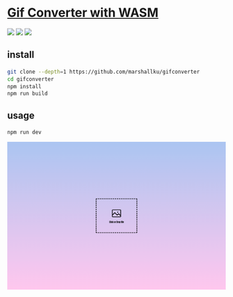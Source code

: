 # [Gif Converter with WASM](https://github.com/marshallku/gifconverter)

![](https://img.shields.io/github/license/marshallku/gifconverter) ![](https://img.shields.io/github/last-commit/scillidan/gifconverter/main?label=last%20commit%20(fork))
![](https://img.shields.io/badge/GitHub%20Pages-121013?logo=github&logoColor=white)

## install

```sh
git clone --depth=1 https://github.com/marshallku/gifconverter
cd gifconverter
npm install
npm run build
```

## usage

```sh
npm run dev
```

![gifconverter](/_image/optWeb/gifconverter.png)
